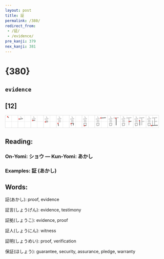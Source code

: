 ```yaml
---
layout: post
title: 証
permalink: /380/
redirect_from:
 - /証/
 - /evidence/
pre_kanji: 379
nex_kanji: 381
---
```


# {380}

## `evidence`

## [12]

<div class="stroke"><img src="../images/E8A8BC.png" /></div>

## Reading:

### On-Yomi: ショウ &mdash; Kun-Yomi: あかし

### Examples: 証 (あかし)

## Words:

証(あかし): proof, evidence

証言(しょうげん): evidence, testimony

証拠(しょうこ): evidence, proof

証人(しょうにん): witness

証明(しょうめい): proof, verification

保証(ほしょう): guarantee, security, assurance, pledge, warranty
